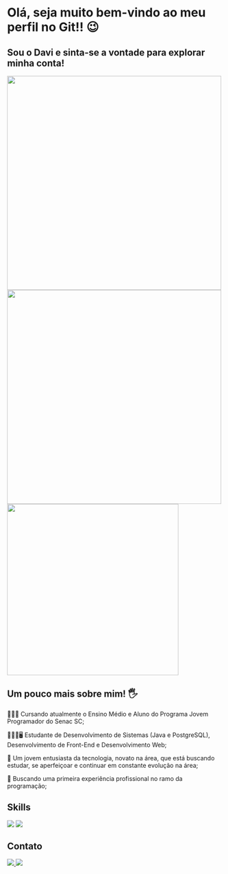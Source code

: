 # Olá, seja muito bem-vindo ao meu perfil no Git!! 😉
## Sou o Davi e sinta-se a vontade para explorar minha conta! ##
<img src="https://camo.githubusercontent.com/1e89f0a219991e3458d0806a14d1787966473550a46b26a562892c73347e1ff6/68747470733a2f2f6769746875622d726561646d652d73746174732e76657263656c2e6170702f6170693f757365726e616d653d4461766932343039267468656d653d676f7468616d2673686f775f69636f6e733d7472756526686964655f626f726465723d7472756526636f756e745f707269766174653d74727565" width="500" heigth="350" />
<img src="https://camo.githubusercontent.com/c2198dc9d9f7c2c45d98043f0b67e3752b3569eca8778fa083f561079a68d4b2/68747470733a2f2f6769746875622d726561646d652d73747265616b2d73746174732e6865726f6b756170702e636f6d2f3f757365723d4461766932343039267468656d653d676f7468616d26686964655f626f726465723d74727565" width="500" heigth="350" />
<img src="https://camo.githubusercontent.com/b87b1ea6cde7b91bc5607f33ea60d02ee438beefb8c80d9c8fc521854b021531/68747470733a2f2f6769746875622d726561646d652d73746174732e76657263656c2e6170702f6170692f746f702d6c616e67732f3f757365726e616d653d4461766932343039267468656d653d676f7468616d2673686f775f69636f6e733d7472756526686964655f626f726465723d74727565266c61796f75743d636f6d70616374" width="400" heigth="250" />

## Um pouco mais sobre mim! 🖐️
👨🏻‍🎓 Cursando atualmente o Ensino Médio e Aluno do Programa Jovem Programador do Senac SC;

👨🏻‍🎓🖥️ Estudante de Desenvolvimento de Sistemas (Java e PostgreSQL), Desenvolvimento de Front-End e Desenvolvimento Web;

🤖 Um jovem entusiasta da tecnologia, novato na área, que está buscando estudar, se aperfeiçoar e continuar em constante evolução na área;

💼 Buscando uma primeira experiência profissional no ramo da programação;

## Skills
<img src="https://img.shields.io/badge/Java-ED8B00?style=for-the-badge&logo=openjdk&logoColor=white" /> <img src="https://img.shields.io/badge/PostgreSQL-316192?style=for-the-badge&logo=postgresql&logoColor=white" />

## Contato
<div>
  <a href="https://www.linkedin.com/in/davi-artuso-dos-reis-8ab759311/">
    <img src="https://img.shields.io/badge/LinkedIn-0077B5?style=for-the-badge&logo=linkedin&logoColor=white">
  <a href="mailto:daviartuso2409@gmail.com">
    <img src="https://img.shields.io/badge/Gmail-D14836?style=for-the-badge&logo=gmail&logoColor=white">
</div>
